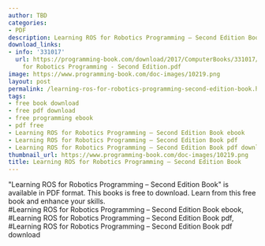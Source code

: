 ```yaml
---
author: TBD
categories:
- PDF
description: Learning ROS for Robotics Programming – Second Edition Book
download_links:
- info: '331017'
  url: https://programming-book.com/download/2017/ComputerBooks/331017/Learning ROS
    for Robotics Programming - Second Edition.pdf
image: https://www.programming-book.com/doc-images/10219.png
layout: post
permalink: /learning-ros-for-robotics-programming-second-edition-book.html
tags:
- free book download
- free pdf download
- free programming ebook
- pdf free
- Learning ROS for Robotics Programming – Second Edition Book ebook
- Learning ROS for Robotics Programming – Second Edition Book pdf
- Learning ROS for Robotics Programming – Second Edition Book pdf download
thumbnail_url: https://www.programming-book.com/doc-images/10219.png
title: Learning ROS for Robotics Programming – Second Edition Book
---
```


 
<div class="item-desc text-justify">
  "Learning ROS for Robotics Programming – Second Edition Book" is available in PDF format. This books is free to download. Learn from this free book and enhance your skills.
  <br>
  #Learning ROS for Robotics Programming – Second Edition Book ebook, #Learning ROS for Robotics Programming – Second Edition Book pdf, #Learning ROS for Robotics Programming – Second Edition Book pdf download
</div>